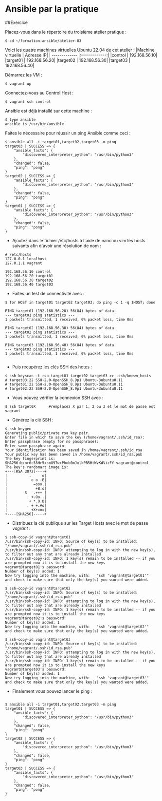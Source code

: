 # Ansible par la pratique

##Exercice

Placez-vous dans le répertoire du troisième atelier pratique :
```
$ cd ~/formation-ansible/atelier-03
```
Voici les quatre machines virtuelles Ubuntu 22.04 de cet atelier :
|Machine virtuelle |	Adresse IP|
| ------------- |:-------------:|
|control |	192.168.56.10|
|target01 |	192.168.56.20|
|target02 |	192.168.56.30|
|target03 |	192.168.56.40|

Démarrez les VM :
```
$ vagrant up
```
Connectez-vous au Control Host :
```
$ vagrant ssh control
```
Ansible est déjà installé sur cette machine :
```
$ type ansible
ansible is /usr/bin/ansible
```

Faites le nécessaire pour réussir un ping Ansible comme ceci :
```
$ ansible all -i target01,target02,target03 -m ping
target03 | SUCCESS => {
    "ansible_facts": {
        "discovered_interpreter_python": "/usr/bin/python3"
    },
    "changed": false,
    "ping": "pong"
}
target02 | SUCCESS => {
    "ansible_facts": {
        "discovered_interpreter_python": "/usr/bin/python3"
    },
    "changed": false,
    "ping": "pong"
}
target01 | SUCCESS => {
    "ansible_facts": {
        "discovered_interpreter_python": "/usr/bin/python3"
    },
    "changed": false,
    "ping": "pong"
}
```

* Ajoutez dans le fichier /etc/hosts à l'aide de nano ou vim les hosts suivants afin d'avoir une résolution de nom :
```
# /etc/hosts
127.0.0.1 localhost
127.0.1.1 vagrant

192.168.56.10 control
192.168.56.20 target01
192.168.56.30 target02
192.168.56.40 target03
```
* Faites un test de connectivité avec :
```
$ for HOST in target01 target02 target03; do ping -c 1 -q $HOST; done

PING target01 (192.168.56.20) 56(84) bytes of data.
--- target01 ping statistics ---
1 packets transmitted, 1 received, 0% packet loss, time 0ms

PING target02 (192.168.56.30) 56(84) bytes of data.
--- target02 ping statistics ---
1 packets transmitted, 1 received, 0% packet loss, time 0ms

PING target03 (192.168.56.40) 56(84) bytes of data.
--- target03 ping statistics ---
1 packets transmitted, 1 received, 0% packet loss, time 0ms


```
* Puis recupérez les clés SSH des hotes :
```
$ ssh-keyscan -t rsa target01 target02 target03 >> .ssh/known_hosts
# target03:22 SSH-2.0-OpenSSH_8.9p1 Ubuntu-3ubuntu0.11
# target01:22 SSH-2.0-OpenSSH_8.9p1 Ubuntu-3ubuntu0.11
# target02:22 SSH-2.0-OpenSSH_8.9p1 Ubuntu-3ubuntu0.11
```
* Vous pouvez vérifier la connexion SSH avec :
```
$ ssh target0X      #remplacez X par 1, 2 ou 3 et le mot de passe est vagrant

```
* Générez la clé SSH :
```
$ ssh-keygen
Generating public/private rsa key pair.
Enter file in which to save the key (/home/vagrant/.ssh/id_rsa): 
Enter passphrase (empty for no passphrase): 
Enter same passphrase again: 
Your identification has been saved in /home/vagrant/.ssh/id_rsa
Your public key has been saved in /home/vagrant/.ssh/id_rsa.pub
The key fingerprint is:
SHA256:b/nr6c58Hr5xsmU97wxPhob0mJxlkPB5HtWvKdVizFY vagrant@control
The key's randomart image is:
+---[RSA 3072]----+
|          .     o|
|           o o .E|
|            =ooo.|
|             +B.o|
|        S   .+++ |
|         . +.Oo..|
|          + *.O.B|
|         . + +.#o|
|           +X+=o=|
+----[SHA256]-----+

```
* Distribuez la clé publique sur les Target Hosts avec le mot de passe _vagrant_ :
```
$ ssh-copy-id vagrant@target01
/usr/bin/ssh-copy-id: INFO: Source of key(s) to be installed: "/home/vagrant/.ssh/id_rsa.pub"
/usr/bin/ssh-copy-id: INFO: attempting to log in with the new key(s), to filter out any that are already installed
/usr/bin/ssh-copy-id: INFO: 1 key(s) remain to be installed -- if you are prompted now it is to install the new keys
vagrant@target01's password: 
Number of key(s) added: 1
Now try logging into the machine, with:   "ssh 'vagrant@target01'"
and check to make sure that only the key(s) you wanted were added.

$ ssh-copy-id vagrant@target02
/usr/bin/ssh-copy-id: INFO: Source of key(s) to be installed: "/home/vagrant/.ssh/id_rsa.pub"
/usr/bin/ssh-copy-id: INFO: attempting to log in with the new key(s), to filter out any that are already installed
/usr/bin/ssh-copy-id: INFO: 1 key(s) remain to be installed -- if you are prompted now it is to install the new keys
vagrant@target02's password: 
Number of key(s) added: 1
Now try logging into the machine, with:   "ssh 'vagrant@target02'"
and check to make sure that only the key(s) you wanted were added.

$ ssh-copy-id vagrant@target03
/usr/bin/ssh-copy-id: INFO: Source of key(s) to be installed: "/home/vagrant/.ssh/id_rsa.pub"
/usr/bin/ssh-copy-id: INFO: attempting to log in with the new key(s), to filter out any that are already installed
/usr/bin/ssh-copy-id: INFO: 1 key(s) remain to be installed -- if you are prompted now it is to install the new keys
vagrant@target03's password: 
Number of key(s) added: 1
Now try logging into the machine, with:   "ssh 'vagrant@target03'"
and check to make sure that only the key(s) you wanted were added.

```
* Finalement vous pouvez lancer le ping :
```

$ ansible all -i target01,target02,target03 -m ping
target01 | SUCCESS => {
    "ansible_facts": {
        "discovered_interpreter_python": "/usr/bin/python3"
    },
    "changed": false,
    "ping": "pong"
}
target02 | SUCCESS => {
    "ansible_facts": {
        "discovered_interpreter_python": "/usr/bin/python3"
    },
    "changed": false,
    "ping": "pong"
}
target03 | SUCCESS => {
    "ansible_facts": {
        "discovered_interpreter_python": "/usr/bin/python3"
    },
    "changed": false,
    "ping": "pong"
}

```
